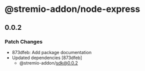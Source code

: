 # @stremio-addon/node-express

## 0.0.2

### Patch Changes

- 873dfeb: Add package documentation
- Updated dependencies [873dfeb]
  - @stremio-addon/sdk@0.0.2
